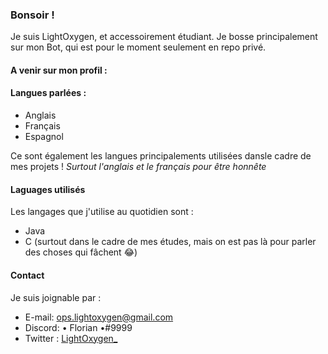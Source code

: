 ### Bonsoir !
Je suis LightOxygen, et accessoirement étudiant.  Je bosse principalement sur mon Bot, qui est pour le moment seulement en repo privé.

#### A venir sur mon profil :

#### Langues parlées :
* Anglais
* Français
* Espagnol

Ce sont également les langues principalements utilisées dansle cadre de mes projets ! *Surtout l'anglais et le français pour être honnête*

#### Laguages utilisés
Les langages que j'utilise au quotidien sont :  
* Java 
* C (surtout dans le cadre de mes études, mais on est pas là pour parler des choses qui fâchent 😂)

#### Contact
Je suis joignable par :
* E-mail: ops.lightoxygen@gmail.com
* Discord: • Florian •#9999 
* Twitter : [LightOxygen_](https://www.twitter.com/LightOxygen_)

<!--
**Light-Oxygen/Light-Oxygen** is a ✨ _special_ ✨ repository because its `README.md` (this file) appears on your GitHub profile.

Here are some ideas to get you started:

- 🔭 I’m currently working on ...
- 🌱 I’m currently learning ...
- 👯 I’m looking to collaborate on ...
- 🤔 I’m looking for help with ...
- 💬 Ask me about ...
- 📫 How to reach me: ...
- 😄 Pronouns: ...
- ⚡ Fun fact: ...
-->
